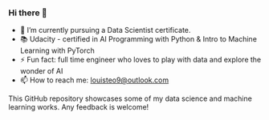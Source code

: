 ### Hi there 👋

- 🌱 I’m currently pursuing a Data Scientist certificate.
- 📚 Udacity - certified in AI Programming with Python & Intro to Machine Learning with PyTorch
- ⚡ Fun fact: full time engineer who loves to play with data and explore the wonder of AI
- 📫 How to reach me: louisteo9@outlook.com

This GitHub repository showcases some of my data science and machine learning works. Any feedback is welcome! 

<!--
**louisteo9/louisteo9** is a ✨ _special_ ✨ repository because its `README.md` (this file) appears on your GitHub profile.

Here are some ideas to get you started:

- 🔭 I’m currently working on ...
- 🌱 I’m currently learning ...
- 👯 I’m looking to collaborate on ...
- 🤔 I’m looking for help with ...
- 💬 Ask me about ...
- 📫 How to reach me: ...
- 😄 Pronouns: ...
- ⚡ Fun fact: ...
-->
